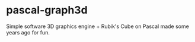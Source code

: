 pascal-graph3d
==============
Simple software 3D graphics engine + Rubik's Cube on Pascal made some years ago for fun.
